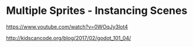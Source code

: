 # Multiple Sprites - Instancing Scenes

https://www.youtube.com/watch?v=0WOqJy3lot4

http://kidscancode.org/blog/2017/02/godot_101_04/
